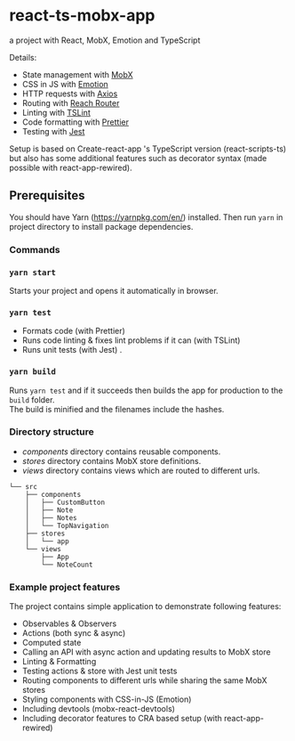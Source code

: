 # react-ts-mobx-app

a project with React, MobX, Emotion and TypeScript

Details:
* State management with [MobX](https://mobx.js.org/)
* CSS in JS with [Emotion](https://emotion.sh/)
* HTTP requests with [Axios](https://github.com/axios/axios)
* Routing with [Reach Router](https://reach.tech/router)
* Linting with [TSLint](https://github.com/palantir/tslint)
* Code formatting with [Prettier](https://prettier.io/)
* Testing with [Jest](https://facebook.github.io/jest/)

Setup is based on Create-react-app 's TypeScript version (react-scripts-ts) but also has some additional features such as decorator syntax (made possible with react-app-rewired).

## Prerequisites

You should have Yarn (https://yarnpkg.com/en/) installed. Then run
`yarn`
in project directory to install package dependencies.

### Commands

### `yarn start`

Starts your project and opens it automatically in browser.

### `yarn test`

* Formats code (with Prettier)
* Runs code linting & fixes lint problems if it can (with TSLint)
* Runs unit tests (with Jest) .

### `yarn build`

Runs `yarn test` and if it succeeds then builds the app for production to the `build` folder.<br>
The build is minified and the filenames include the hashes.<br>

### Directory structure

* *components* directory contains reusable components.
* *stores* directory contains MobX store definitions.
* *views* directory contains views which are routed to different urls.

```
└── src
    ├── components
    │   ├── CustomButton
    │   ├── Note
    │   ├── Notes
    │   └── TopNavigation
    ├── stores
    │   └── app
    └── views
        ├── App
        └── NoteCount
```

### Example project features

The project contains simple application to demonstrate following features:

* Observables & Observers
* Actions (both sync & async)
* Computed state
* Calling an API with async action and updating results to MobX store
* Linting & Formatting
* Testing actions & store with Jest unit tests
* Routing components to different urls while sharing the same MobX stores
* Styling components with CSS-in-JS (Emotion)
* Including devtools (mobx-react-devtools)
* Including decorator features to CRA based setup (with react-app-rewired)
